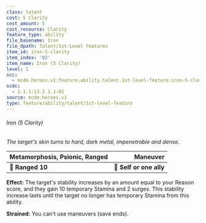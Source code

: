 ```yaml
---
class: talent
cost: 5 Clarity
cost_amount: 5
cost_resource: Clarity
feature_type: ability
file_basename: Iron
file_dpath: Talent/1st-Level Features
item_id: iron-5-clarity
item_index: '02'
item_name: Iron (5 Clarity)
level: 1
scc:
  - mcdm.heroes.v1:feature.ability.talent.1st-level-feature:iron-5-clarity
scdc:
  - 1.1.1:13.2.1.1:02
source: mcdm.heroes.v1
type: feature/ability/talent/1st-level-feature
---
```


###### Iron (5 Clarity)

*The target's skin turns to hard, dark metal, impenetrable and dense.*

| **Metamorphosis, Psionic, Ranged** |            **Maneuver** |
| ---------------------------------- | ----------------------: |
| **📏 Ranged 10**                   | **🎯 Self or one ally** |

**Effect:** The target's stability increases by an amount equal to your Reason score, and they gain 10 temporary Stamina and 2 surges. This stability increase lasts until the target no longer has temporary Stamina from this ability.

**Strained:** You can't use maneuvers (save ends).
